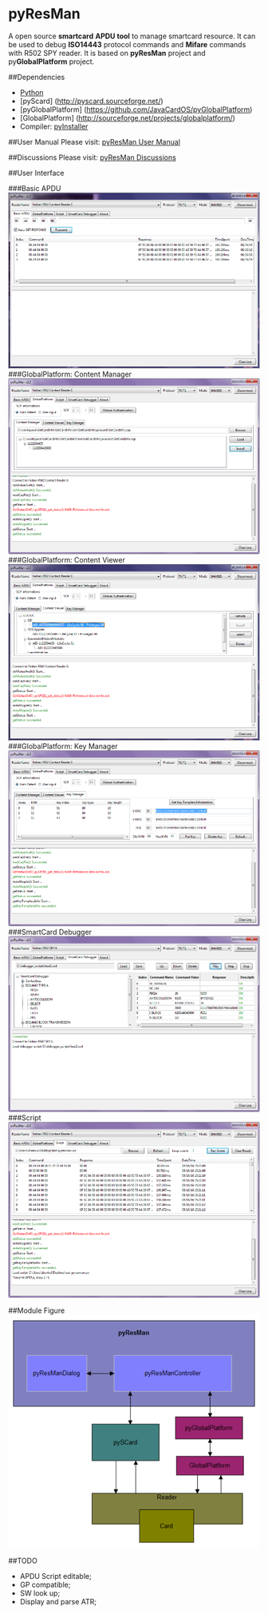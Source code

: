# pyResMan
A open source **smartcard** **APDU tool** to manage smartcard resource. It can be used to debug **ISO14443** protocol commands and **Mifare** commands with R502 SPY reader. It is based on **pyResMan** project and py**GlobalPlatform** project.

##Dependencies

* [Python](https://www.python.org/)
* [pyScard] (http://pyscard.sourceforge.net/)
* [pyGlobalPlatform] (https://github.com/JavaCardOS/pyGlobalPlatform)
* [GlobalPlatform] (http://sourceforge.net/projects/globalplatform/)
* Compiler: [pyInstaller](http://www.pyinstaller.org/)

##User Manual
Please visit: [pyResMan User Manual](http://javacardos.com/javacardforum/viewtopic.php?f=39&t=397)

##Discussions
Please visit: [pyResMan Discussions](http://javacardos.com/javacardforum/viewforum.php?f=39)

##User Interface

###Basic APDU
![](./images/pyResMan-basic-apdu.png)
###GlobalPlatform: Content Manager
![](./images/pyResMan-content-manager.png)
###GlobalPlatform: Content Viewer
![](./images/pyResMan-content-viewer.png)
###GlobalPlatform: Key Manager
![](./images/pyResMan-key-manager.png)
###SmartCard Debugger
![](./images/pyResMan-smartcard-debugger.png)
###Script
![](./images/pyResMan-script.png)

##Module Figure
![](./images/pyResMan.png)

##TODO
* APDU Script editable;
* GP compatible;
* SW look up;
* Display and parse ATR;
